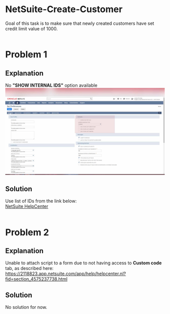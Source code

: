 # NetSuite-Create-Customer
Goal of this task is to make sure that newly created customers have set credit limit value of 1000.
<br /><br />
# Problem 1
## Explanation
No **"SHOW INTERNAL IDS"** option available
![Problem 1](https://github.com/LukaszFormela/NetSuite-Create-Customer/blob/master/images/prob1.jpg)
## Solution
Use list of IDs from the link below:<br />
[NetSuite HelpCenter](https://www.netsuite.com/help/helpcenter/en_US/srbrowser/Browser2016_2/script/record/customer.html)
<br /><br />
# Problem 2
## Explanation
Unable to attach script to a form due to not having access to **Custom code** tab, as described here:<br />
https://2118823.app.netsuite.com/app/help/helpcenter.nl?fid=section_4575237738.html
## Solution
No solution for now.

